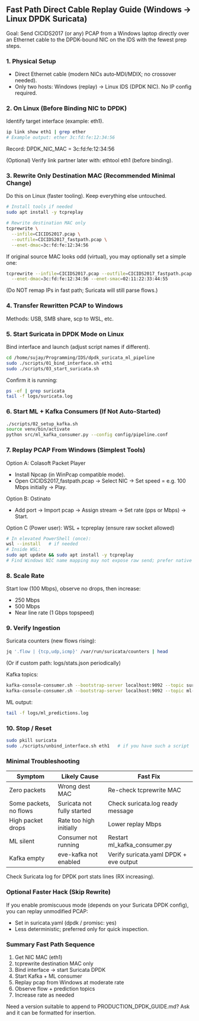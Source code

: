## Fast Path Direct Cable Replay Guide (Windows → Linux DPDK Suricata)

Goal: Send CICIDS2017 (or any) PCAP from a Windows laptop directly over an Ethernet cable to the DPDK-bound NIC on the IDS with the fewest prep steps.

### 1. Physical Setup
- Direct Ethernet cable (modern NICs auto‑MDI/MDIX; no crossover needed).
- Only two hosts: Windows (replay) → Linux IDS (DPDK NIC). No IP config required.

### 2. On Linux (Before Binding NIC to DPDK)
Identify target interface (example: eth1).

````bash
ip link show eth1 | grep ether
# Example output: ether 3c:fd:fe:12:34:56
````

Record: DPDK_NIC_MAC = 3c:fd:fe:12:34:56

(Optional) Verify link partner later with: ethtool eth1 (before binding).

### 3. Rewrite Only Destination MAC (Recommended Minimal Change)
Do this on Linux (faster tooling). Keep everything else untouched.

````bash
# Install tools if needed
sudo apt install -y tcpreplay

# Rewrite destination MAC only
tcprewrite \
  --infile=CICIDS2017.pcap \
  --outfile=CICIDS2017_fastpath.pcap \
  --enet-dmac=3c:fd:fe:12:34:56
````

If original source MAC looks odd (virtual), you may optionally set a simple one:
````bash
tcprewrite --infile=CICIDS2017.pcap --outfile=CICIDS2017_fastpath.pcap \
  --enet-dmac=3c:fd:fe:12:34:56 --enet-smac=02:11:22:33:44:55
````

(Do NOT remap IPs in fast path; Suricata will still parse flows.)

### 4. Transfer Rewritten PCAP to Windows
Methods: USB, SMB share, scp to WSL, etc.

### 5. Start Suricata in DPDK Mode on Linux
Bind interface and launch (adjust script names if different).

````bash
cd /home/sujay/Programming/IDS/dpdk_suricata_ml_pipeline
sudo ./scripts/01_bind_interface.sh eth1
sudo ./scripts/03_start_suricata.sh
````

Confirm it is running:
````bash
ps -ef | grep suricata
tail -f logs/suricata.log
````

### 6. Start ML + Kafka Consumers (If Not Auto-Started)
````bash
./scripts/02_setup_kafka.sh
source venv/bin/activate
python src/ml_kafka_consumer.py --config config/pipeline.conf
````

### 7. Replay PCAP From Windows (Simplest Tools)

Option A: Colasoft Packet Player  
- Install Npcap (in WinPcap compatible mode).  
- Open CICIDS2017_fastpath.pcap → Select NIC → Set speed = e.g. 100 Mbps initially → Play.

Option B: Ostinato  
- Add port → Import pcap → Assign stream → Set rate (pps or Mbps) → Start.

Option C (Power user): WSL + tcpreplay (ensure raw socket allowed)
````bash
# In elevated PowerShell (once):
wsl --install   # if needed
# Inside WSL:
sudo apt update && sudo apt install -y tcpreplay
# Find Windows NIC name mapping may not expose raw send; prefer native tool.
````

### 8. Scale Rate
Start low (100 Mbps), observe no drops, then increase:
- 250 Mbps
- 500 Mbps
- Near line rate (1 Gbps topspeed)

### 9. Verify Ingestion

Suricata counters (new flows rising):
````bash
jq '.flow | {tcp,udp,icmp}' /var/run/suricata/counters | head
````

(Or if custom path: logs/stats.json periodically)

Kafka topics:
````bash
kafka-console-consumer.sh --bootstrap-server localhost:9092 --topic suricata-alerts --from-beginning --max-messages 5
kafka-console-consumer.sh --bootstrap-server localhost:9092 --topic ml-predictions --from-beginning --max-messages 5
````

ML output:
````bash
tail -f logs/ml_predictions.log
````

### 10. Stop / Reset
````bash
sudo pkill suricata
sudo ./scripts/unbind_interface.sh eth1   # if you have such a script
````

### Minimal Troubleshooting

| Symptom | Likely Cause | Fast Fix |
|--------|--------------|----------|
| Zero packets | Wrong dest MAC | Re-check tcprewrite MAC |
| Some packets, no flows | Suricata not fully started | Check suricata.log ready message |
| High packet drops | Rate too high initially | Lower replay Mbps |
| ML silent | Consumer not running | Restart ml_kafka_consumer.py |
| Kafka empty | eve-kafka not enabled | Verify suricata.yaml DPDK + eve output |

Check Suricata log for DPDK port stats lines (RX increasing).

### Optional Faster Hack (Skip Rewrite)
If you enable promiscuous mode (depends on your Suricata DPDK config), you can replay unmodified PCAP:
- Set in suricata.yaml (dpdk / promisc: yes)
- Less deterministic; preferred only for quick inspection.

### Summary Fast Path Sequence
1. Get NIC MAC (eth1)  
2. tcprewrite destination MAC only  
3. Bind interface → start Suricata DPDK  
4. Start Kafka + ML consumer  
5. Replay pcap from Windows at moderate rate  
6. Observe flow + prediction topics  
7. Increase rate as needed  

Need a version suitable to append to PRODUCTION_DPDK_GUIDE.md? Ask and it can be formatted for insertion.
